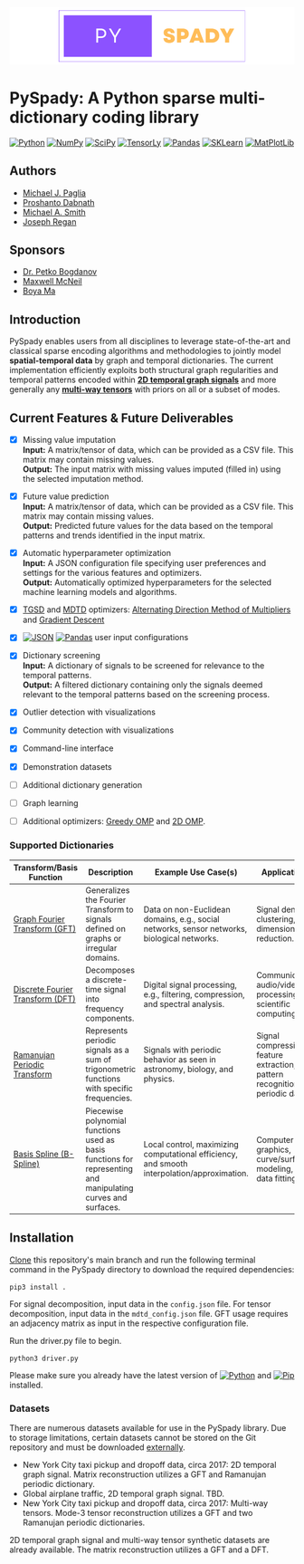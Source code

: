 <div align="center">
  <img src="assets/pyspady-logo.png" alt="PySpady Logo">
</div>

# PySpady: A Python sparse multi-dictionary coding library
[![Python](https://img.shields.io/badge/Python-3776AB?style=for-the-badge&logo=python&logoColor=white)](https://www.python.org/)
[![NumPy](https://img.shields.io/badge/NumPy-013243?style=for-the-badge&logo=numpy&logoColor=white)](https://numpy.org/)
[![SciPy](https://img.shields.io/badge/SciPy-8CACEA?style=for-the-badge&logo=scipy&logoColor=white)](https://scipy.org/)
[![TensorLy](https://img.shields.io/badge/TensorLy-FF6F61?style=for-the-badge&logo=tensorly&logoColor=white)](https://tensorly.org/stable/index.html)
[![Pandas](https://img.shields.io/badge/Pandas-150458?style=for-the-badge&logo=pandas&logoColor=white)](https://pandas.pydata.org/)
[![SKLearn](https://img.shields.io/badge/scikit--learn-F7931E?style=for-the-badge&logo=scikit-learn&logoColor=white)](https://scikit-learn.org/)
[![MatPlotLib](https://img.shields.io/badge/Matplotlib-239120?style=for-the-badge&logo=matplotlib&logoColor=white)](https://matplotlib.org/)
## Authors
- [Michael J. Paglia](https://github.com/michaelpaglia)
- [Proshanto Dabnath](https://github.com/proshantod)
- [Michael A. Smith](https://github.com/Homercat1234)
- [Joseph Regan](https://github.com/reganjoseph)
## Sponsors
- [Dr. Petko Bogdanov](https://github.com/petkobogdanov/)
- [Maxwell McNeil](https://github.com/maxwell13)
- [Boya Ma]()

## Introduction

PySpady enables users from all disciplines to leverage state-of-the-art and classical sparse encoding algorithms and methodologies to jointly model **spatial-temporal data** by graph and temporal dictionaries. The current implementation efficiently exploits both structural graph regularities and temporal patterns encoded within [**2D temporal graph signals**](https://www.cs.albany.edu/~petko/lab/papers/mzb2021kdd.pdf) and more generally any [**multi-way tensors**](https://arxiv.org/abs/2309.09717) with priors on all or a subset of modes.

## Current Features & Future Deliverables
- [x] Missing value imputation </br>
      **Input:** A matrix/tensor of data, which can be provided as a CSV file. This matrix may contain missing values. </br>
      **Output:** The input matrix with missing values imputed (filled in) using the selected imputation method.
- [x] Future value prediction </br>
      **Input:** A matrix/tensor of data, which can be provided as a CSV file. This matrix may contain missing values. </br>
      **Output:** Predicted future values for the data based on the temporal patterns and trends identified in the input matrix.
- [x] Automatic hyperparameter optimization </br>
      **Input:** A JSON configuration file specifying user preferences and settings for the various features and optimizers. </br>
      **Output:** Automatically optimized hyperparameters for the selected machine learning models and algorithms.
- [x] [TGSD](https://www.cs.albany.edu/~petko/lab/papers/mzb2021kdd.pdf) and [MDTD](https://arxiv.org/abs/2309.09717) optimizers: [Alternating Direction Method of Multipliers](https://stanford.edu/~boyd/admm.html) and [Gradient Descent](https://www.ibm.com/topics/gradient-descent)
- [x] [![JSON](https://img.shields.io/badge/JSON-8A2BE2?style=flat&logo=json&logoColor=white)](https://www.json.org/json-en.html) [![Pandas](https://img.shields.io/badge/pandas-150458?style=flat&logo=pandas&logoColor=white)](https://pandas.pydata.org/) user input configurations
- [x] Dictionary screening </br>
      **Input:** A dictionary of signals to be screened for relevance to the temporal patterns. </br>
      **Output:** A filtered dictionary containing only the signals deemed relevant to the temporal patterns based on the screening process.
- [x] Outlier detection with visualizations
- [x] Community detection with visualizations
- [x] Command-line interface
- [x] Demonstration datasets
- [ ] Additional dictionary generation
- [ ] Graph learning
- [ ] Additional optimizers: [Greedy OMP](https://ieeexplore.ieee.org/document/6860967) and [2D OMP](https://arxiv.org/abs/1101.5755).


### Supported Dictionaries

| Transform/Basis Function | Description | Example Use Case(s) | Application(s) |
| --- | --- | --- | --- |
| [Graph Fourier Transform (GFT)](https://en.wikipedia.org/wiki/Graph_Fourier_transform) | Generalizes the Fourier Transform to signals defined on graphs or irregular domains. | Data on non-Euclidean domains, e.g., social networks, sensor networks, biological networks. | Signal denoising, clustering, dimensionality reduction.
| [Discrete Fourier Transform (DFT)](https://en.wikipedia.org/wiki/Discrete_Fourier_transform) | Decomposes a discrete-time signal into frequency components. | Digital signal processing, e.g., filtering, compression, and spectral analysis. | Communications, audio/video processing, and scientific computing. |
| [Ramanujan Periodic Transform](https://en.wikipedia.org/wiki/Ramanujan%27s_sum) | Represents periodic signals as a sum of trigonometric functions with specific frequencies. | Signals with periodic behavior as seen in astronomy, biology, and physics. | Signal compression, feature extraction, and pattern recognition in periodic data. |
| [Basis Spline (B-Spline)](https://en.wikipedia.org/wiki/B-spline) | Piecewise polynomial functions used as basis functions for representing and manipulating curves and surfaces. | Local control, maximizing computational efficiency, and smooth interpolation/approximation. | Computer graphics, curve/surface modeling, and data fitting. |

## Installation
[Clone](https://docs.github.com/en/repositories/creating-and-managing-repositories/cloning-a-repository) this repository's main branch and run the following terminal command in the PySpady directory to download the required dependencies:
```
pip3 install .
```
For signal decomposition, input data in the ```config.json``` file. For tensor decomposition, input data in the ```mdtd_config.json``` file. GFT usage requires an adjacency matrix as input in the respective configuration file.

Run the driver.py file to begin.
```
python3 driver.py
```

Please make sure you already have the latest version of [![Python](https://img.shields.io/badge/Python-3776AB?style=flat&logo=python&logoColor=white)](https://www.python.org/) and [![Pip](https://img.shields.io/badge/pip-3776AB?style=flat&logo=pypi&logoColor=white)](https://pypi.org/) installed.

### Datasets

There are numerous datasets available for use in the PySpady library. Due to storage limitations, certain datasets cannot be stored on the Git repository and must be downloaded [externally](https://www.dropbox.com/scl/fo/kjh81g2lcvnefaatbyolo/AOPntjqqGmnECAdGrOvwehk?rlkey=3pb4xe7hxdn0n3b5d1pdh2bwa&st=7f92p3i9&dl=0).

- New York City taxi pickup and dropoff data, circa 2017: 2D temporal graph signal. Matrix reconstruction utilizes a GFT and Ramanujan periodic dictionary.
- Global airplane traffic, 2D temporal graph signal. TBD.
- New York City taxi pickup and dropoff data, circa 2017: Multi-way tensors. Mode-3 tensor reconstruction utilizes a GFT and two Ramanujan periodic dictionaries.

2D temporal graph signal and multi-way tensor synthetic datasets are already available. The matrix reconstruction utilizes a GFT and a DFT.
    

    

    
    
  
